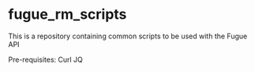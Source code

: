 # fugue_rm_scripts
This is a repository containing common scripts to be used with the Fugue API

Pre-requisites:
Curl
JQ


